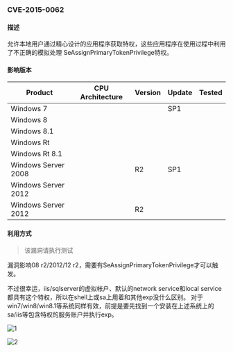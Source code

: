 ### CVE-2015-0062

#### 描述

允许本地用户通过精心设计的应用程序获取特权，这些应用程序在使用过程中利用了不正确的模拟处理 SeAssignPrimaryTokenPrivilege特权。

#### 影响版本

| Product             | CPU Architecture | Version | Update | Tested |
| ------------------- | ---------------- | ------- | ------ | ------ |
| Windows 7           |                  |         | SP1    |        |
| Windows 8           |                  |         |        |        |
| Windows 8.1         |                  |         |        |        |
| Windows Rt          |                  |         |        |        |
| Windows Rt 8.1      |                  |         |        |        |
| Windows Server 2008 |                  | R2      | SP1    |        |
| Windows Server 2012 |                  |         |        |        |
| Windows Server 2012 |                  | R2      |        |        |

#### 利用方式

> 该漏洞请执行测试

漏洞影响08 r2/2012/12 r2，需要有SeAssignPrimaryTokenPrivilege才可以触发。

不过很幸运，iis/sqlserver的虚拟帐户、默认的network service和local service都具有这个特权，所以在shell上或sa上用着和其他exp没什么区别。
对于win7/win8/win8.1等系统同样有效，前提是要先找到一个安装在上述系统上的sa/iis等包含特权的服务账户并执行exp。

![1](https://raw.github.com/Ascotbe/Image/master/Kernelhub/CVE-2015-0062_win2008.png)



![2](https://raw.github.com/Ascotbe/Image/master/Kernelhub/CVE-2015-0062_win2012.png)